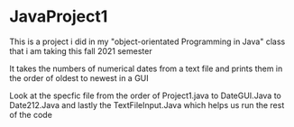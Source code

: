 # JavaProject1
This is a project i did in my "object-orientated Programming in Java" class that i am taking this fall 2021 semester

It takes the numbers of numerical dates from a text file and prints them in the order of oldest to newest in a GUI

Look at the specfic file from the order of Project1.java to DateGUI.Java to Date212.Java and lastly the TextFileInput.Java which helps us run the rest of the code
